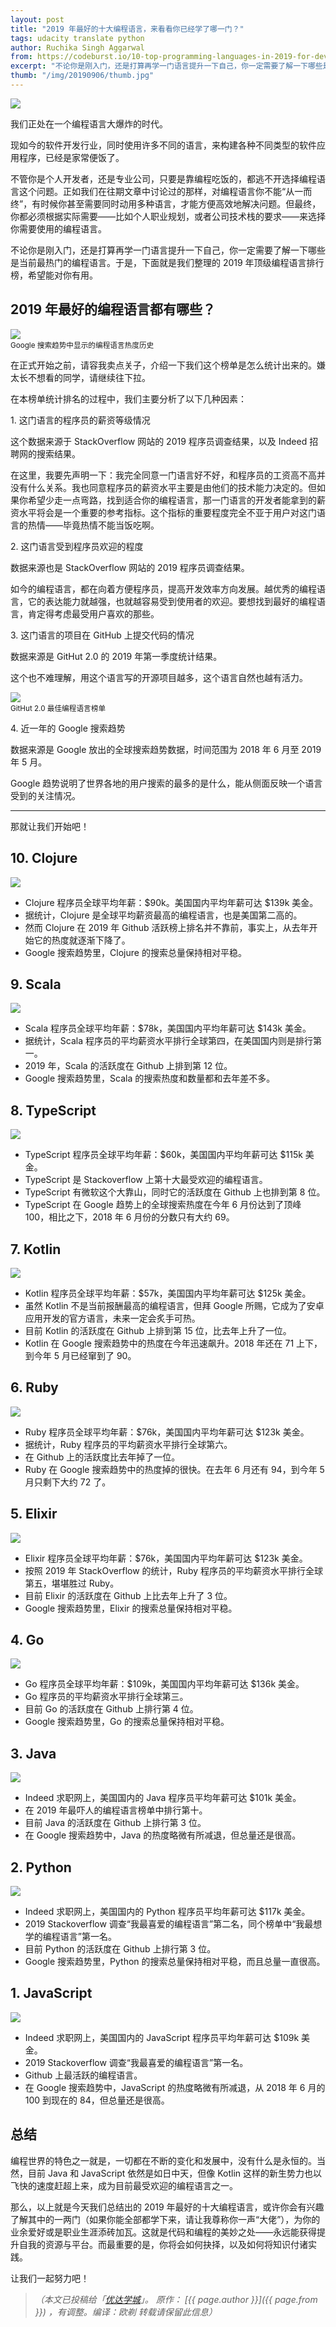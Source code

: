 ```yaml
---
layout: post
title: "2019 年最好的十大编程语言，来看看你已经学了哪一门？"
tags: udacity translate python
author: Ruchika Singh Aggarwal
from: https://codeburst.io/10-top-programming-languages-in-2019-for-developers-a2921798d652
excerpt: "不论你是刚入门，还是打算再学一门语言提升一下自己，你一定需要了解一下哪些是当前最热门的编程语言。"
thumb: "/img/20190906/thumb.jpg"
---
```


<img src="/img/20190906/001.png">

我们正处在一个编程语言大爆炸的时代。

现如今的软件开发行业，同时使用许多不同的语言，来构建各种不同类型的软件应用程序，已经是家常便饭了。

不管你是个人开发者，还是专业公司，只要是靠编程吃饭的，都逃不开选择编程语言这个问题。正如我们在往期文章中讨论过的那样，对编程语言你不能“从一而终”，有时候你甚至需要同时动用多种语言，才能方便高效地解决问题。但最终，你都必须根据实际需要——比如个人职业规划，或者公司技术栈的要求——来选择你需要使用的编程语言。

不论你是刚入门，还是打算再学一门语言提升一下自己，你一定需要了解一下哪些是当前最热门的编程语言。于是，下面就是我们整理的 2019 年顶级编程语言排行榜，希望能对你有用。

## 2019 年最好的编程语言都有哪些？

<img src="/img/20190906/002.gif"><br><small>
Google 搜索趋势中显示的编程语言热度历史</small>

在正式开始之前，请容我卖点关子，介绍一下我们这个榜单是怎么统计出来的。嫌太长不想看的同学，请继续往下拉。

在本榜单统计排名的过程中，我们主要分析了以下几种因素：

<span class="hl">1. 这门语言的程序员的薪资等级情况</span>

这个数据来源于 StackOverflow 网站的 2019 程序员调查结果，以及 Indeed 招聘网的搜索结果。

在这里，我要先声明一下：我完全同意一门语言好不好，和程序员的工资高不高并没有什么关系。我也同意程序员的薪资水平主要是由他们的技术能力决定的。但如果你希望少走一点弯路，找到适合你的编程语言，那一门语言的开发者能拿到的薪资水平将会是一个重要的参考指标。这个指标的重要程度完全不亚于用户对这门语言的热情——毕竟热情不能当饭吃啊。

<span class="hl">2. 这门语言受到程序员欢迎的程度</span>

数据来源也是 StackOverflow 网站的 2019 程序员调查结果。

如今的编程语言，都在向着方便程序员，提高开发效率方向发展。越优秀的编程语言，它的表达能力就越强，也就越容易受到使用者的欢迎。要想找到最好的编程语言，肯定得考虑最受用户喜欢的那些。

<span class="hl">3. 这门语言的项目在 GitHub 上提交代码的情况</span>

数据来源是 GitHut 2.0 的 2019 年第一季度统计结果。

这个也不难理解，用这个语言写的开源项目越多，这个语言自然也越有活力。

<img src="/img/20190906/003.gif"><br><small>
GitHut 2.0 最佳编程语言榜单</small>

<span class="hl">4. 近一年的 Google 搜索趋势</span>

数据来源是 Google 放出的全球搜索趋势数据，时间范围为 2018 年 6 月至 2019 年 5 月。

Google 趋势说明了世界各地的用户搜索的最多的是什么，能从侧面反映一个语言受到的关注情况。

----

那就让我们开始吧！

## 10. Clojure

<img src="/img/20190906/004.png">

* Clojure 程序员全球平均年薪：$90k。美国国内平均年薪可达 $139k 美金。
* 据统计，Clojure 是全球平均薪资最高的编程语言，也是美国第二高的。
* 然而 Clojure 在 2019 年 Github 活跃榜上排名并不靠前，事实上，从去年开始它的热度就逐渐下降了。
* Google 搜索趋势里，Clojure 的搜索总量保持相对平稳。

## 9. Scala

<img src="/img/20190906/005.png">

* Scala 程序员全球平均年薪：$78k，美国国内平均年薪可达 $143k 美金。
* 据统计，Scala 程序员的平均薪资水平排行全球第四，在美国国内则是排行第一。
* 2019 年，Scala 的活跃度在 Github 上排到第 12 位。
* Google 搜索趋势里，Scala 的搜索热度和数量都和去年差不多。

## 8. TypeScript

<img src="/img/20190906/006.png">

* TypeScript 程序员全球平均年薪：$60k，美国国内平均年薪可达 $115k 美金。
* TypeScript 是 Stackoverflow 上第十大最受欢迎的编程语言。
* TypeScript 有微软这个大靠山，同时它的活跃度在 Github 上也排到第 8 位。
* TypeScript 在 Google 趋势上的全球搜索热度在今年 6 月份达到了顶峰 100，相比之下，2018 年 6 月份的分数只有大约 69。

## 7. Kotlin

<img src="/img/20190906/007.png">

* Kotlin 程序员全球平均年薪：$57k，美国国内平均年薪可达 $125k 美金。
* 虽然 Kotlin 不是当前报酬最高的编程语言，但拜 Google 所赐，它成为了安卓应用开发的官方语言，未来一定会炙手可热。
* 目前 Kotlin 的活跃度在 Github 上排到第 15 位，比去年上升了一位。
* Kotlin 在 Google 搜索趋势中的热度在今年迅速飙升。2018 年还在 71 上下，到今年 5 月已经窜到了 90。

## 6. Ruby

<img src="/img/20190906/008.png">

* Ruby 程序员全球平均年薪：$76k，美国国内平均年薪可达 $123k 美金。
* 据统计，Ruby 程序员的平均薪资水平排行全球第六。
* 在 Github 上的活跃度比去年掉了一位。
* Ruby 在 Google 搜索趋势中的热度掉的很快。在去年 6 月还有 94，到今年 5 月只剩下大约 72 了。

## 5. Elixir

<img src="/img/20190906/009.png">

* Elixir 程序员全球平均年薪：$76k，美国国内平均年薪可达 $123k 美金。
* 按照 2019 年 StackOverflow 的统计，Ruby 程序员的平均薪资水平排行全球第五，堪堪胜过 Ruby。
* 目前 Elixir 的活跃度在 Github 上比去年上升了 3 位。
* Google 搜索趋势里，Elixir 的搜索总量保持相对平稳。

## 4. Go

<img src="/img/20190906/010.png">

* Go 程序员全球平均年薪：$109k，美国国内平均年薪可达 $136k 美金。
* Go 程序员的平均薪资水平排行全球第三。
* 目前 Go 的活跃度在 Github 上排行第 4 位。
* Google 搜索趋势里，Go 的搜索总量保持相对平稳。

## 3. Java

<img src="/img/20190906/011.jpeg">

* Indeed 求职网上，美国国内的 Java 程序员平均年薪可达 $101k 美金。
* 在 2019 年最吓人的编程语言榜单中排行第十。
* 目前 Java 的活跃度在 Github 上排行第 3 位。
* 在 Google 搜索趋势中，Java 的热度略微有所减退，但总量还是很高。


## 2. Python

<img src="/img/20190906/012.jpg">

* Indeed 求职网上，美国国内的 Python 程序员平均年薪可达 $117k 美金。
* 2019 Stackoverflow 调查“我最喜爱的编程语言”第二名，同个榜单中“我最想学的编程语言”第一名。
* 目前 Python 的活跃度在 Github 上排行第 3 位。 
* Google 搜索趋势里，Python 的搜索总量保持相对平稳，而且总量一直很高。


## 1. JavaScript

<img src="/img/20190906/013.jpg">

* Indeed 求职网上，美国国内的 JavaScript 程序员平均年薪可达 $109k 美金。
* 2019 Stackoverflow 调查“我最喜爱的编程语言”第一名。
* Github 上最活跃的编程语言。
* 在 Google 搜索趋势中，JavaScript 的热度略微有所减退，从 2018 年 6 月的 100 到现在的 84，但总量还是很高。


## 总结

编程世界的特色之一就是，一切都在不断的变化和发展中，没有什么是永恒的。当然，目前 Java 和 JavaScript 依然是如日中天，但像 Kotlin 这样的新生势力也以飞快的速度赶超上来，成为目前最受欢迎的编程语言之一。

那么，以上就是今天我们总结出的 2019 年最好的十大编程语言，或许你会有兴趣了解其中的一两门（如果你能全部都学下来，请让我尊称你一声“大佬”），为你的业余爱好或是职业生涯添砖加瓦。这就是代码和编程的美妙之处——永远能获得提升自我的资源与平台。而最重要的是，你将会如何抉择，以及如何将知识付诸实践。

让我们一起努力吧！

> _（本文已投稿给「[优达学城](https://cn.udacity.com)」。 原作： [{{ page.author }}]({{ page.from }}) ，有调整。编译：欧剃 转载请保留此信息）_
